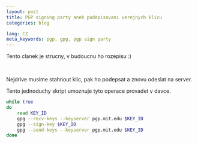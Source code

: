 ```yaml
---
layout: post
title: PGP signing party aneb podepisovani verejnych klicu
categories: blog

lang: CZ
meta_keywords: pgp, gpg, pgp sign party
---
```


Tento clanek je strucny, v budoucnu ho rozepisu :)

<br>

Nejdrive musime stahnout klic, pak ho podepsat a znovu odeslat na server.

Tento jednoduchy skript umoznuje tyto operace provadet v davce.

``` bash
while true
do
    read KEY_ID
    gpg --recv-keys --keyserver pgp.mit.edu $KEY_ID
    gpg --sign-key $KEY_ID
    gpg --send-keys --keyserver pgp.mit.edu $KEY_ID
done
```
